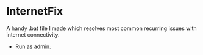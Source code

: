 # InternetFix
A handy .bat file I made which resolves most common recurring issues with internet connectivity.
* Run as admin.
